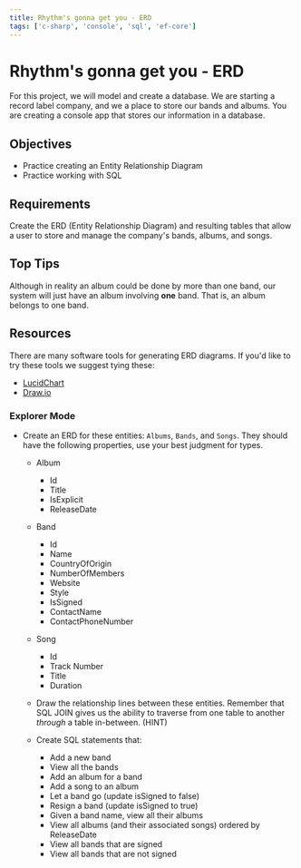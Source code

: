 ```yaml
---
title: Rhythm's gonna get you - ERD
tags: ['c-sharp', 'console', 'sql', 'ef-core']
---
```


# Rhythm's gonna get you - ERD

For this project, we will model and create a database. We are starting a record label company, and we a place to store our bands and albums. You are creating a console app that stores our information in a database.

## Objectives

- Practice creating an Entity Relationship Diagram
- Practice working with SQL

## Requirements

Create the ERD (Entity Relationship Diagram) and resulting tables that allow a user to store and manage the company's bands, albums, and songs.

## Top Tips

Although in reality an album could be done by more than one band, our system will just have an album involving **one** band. That is, an album belongs to one band.

## Resources

There are many software tools for generating ERD diagrams. If you'd like to try
these tools we suggest tying these:

- [LucidChart](https://www.lucidchart.com)
- [Draw.io](Draw.io)

### Explorer Mode

- Create an ERD for these entities: `Albums`, `Bands`, and `Songs`. They should have the following properties, use your best judgment for types.

  - Album

    - Id
    - Title
    - IsExplicit
    - ReleaseDate

  - Band

    - Id
    - Name
    - CountryOfOrigin
    - NumberOfMembers
    - Website
    - Style
    - IsSigned
    - ContactName
    - ContactPhoneNumber

  - Song

    - Id
    - Track Number
    - Title
    - Duration

  - Draw the relationship lines between these entities. Remember that SQL JOIN gives us the ability to traverse from one table to another _through_ a table in-between. (HINT)

  - Create SQL statements that:
    - Add a new band
    - View all the bands
    - Add an album for a band
    - Add a song to an album
    - Let a band go (update isSigned to false)
    - Resign a band (update isSigned to true)
    - Given a band name, view all their albums
    - View all albums (and their associated songs) ordered by ReleaseDate
    - View all bands that are signed
    - View all bands that are not signed
